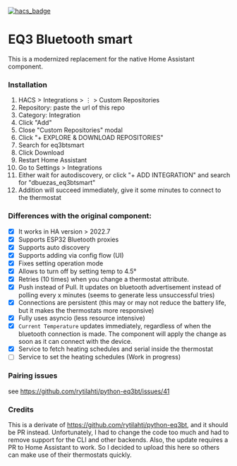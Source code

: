 [![hacs_badge](https://img.shields.io/badge/HACS-Custom-41BDF5.svg?style=for-the-badge)](https://github.com/hacs/integration)

# EQ3 Bluetooth smart

This is a modernized replacement for the native Home Assistant component.

### Installation

1. HACS > Integrations > ⋮ > Custom Repositories
2. Repository: paste the url of this repo
3. Category: Integration
4. Click "Add"
5. Close "Custom Repositories" modal
6. Click "+ EXPLORE & DOWNLOAD REPOSITORIES"
7. Search for eq3btsmart
8. Click Download
9. Restart Home Assistant
10. Go to Settings > Integrations
11. Either wait for autodiscovery, or click "+ ADD INTEGRATION" and search for "dbuezas_eq3btsmart"
12. Addition will succeed immediately, give it some minutes to connect to the thermostat

### Differences with the original component:

- [x] It works in HA version > 2022.7
- [x] Supports ESP32 Bluetooth proxies
- [x] Supports auto discovery
- [x] Supports adding via config flow (UI)
- [x] Fixes setting operation mode
- [x] Allows to turn off by setting temp to 4.5°
- [x] Retries (10 times) when you change a thermostat attribute.
- [x] Push instead of Pull. It updates on bluetooth advertisement instead of polling every x minutes (seems to generate less unsuccessful tries)
- [x] Connections are persistent (this may or may not reduce the battery life, but it makes the thermostats more responsive)
- [x] Fully uses asyncio (less resource intensive)
- [x] `Current Temperature` updates immediately, regardless of when the bluetooth connection is made. The component will apply the change as soon as it can connect with the device.
- [x] Service to fetch heating schedules and serial inside the thermostat
- [ ] Service to set the heating schedules (Work in progress)

### Pairing issues

see https://github.com/rytilahti/python-eq3bt/issues/41

### Credits

This is a derivate of https://github.com/rytilahti/python-eq3bt, and it should be PR instead.
Unfortunately, I had to change the code too much and had to remove support for the CLI and other backends. Also, the update requires a PR to Home Assistant to work.
So I decided to upload this here so others can make use of their thermostats quickly.
